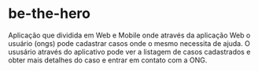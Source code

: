 # be-the-hero
Aplicação que dividida em Web e Mobile onde através da aplicação Web o usuário (ongs) pode cadastrar casos onde o mesmo necessita de ajuda. O ususário através 
do aplicativo pode ver a listagem de casos cadastrados e obter mais detalhes do caso e entrar em contato com a ONG.

